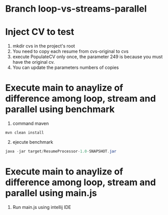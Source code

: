 # Branch loop-vs-streams-parallel

# Inject CV to test

1) mkdir cvs in the project's root
2) You need to copy each resume from cvs-original to cvs
3) execute PopulateCV only once, the parameter 249 is because you must have the original cv.
4) You can update the parameters numbers of copies


# Execute main to anaylize of difference among loop, stream and parallel using benchmark
1) command maven
```mvn
mvn clean install
```

2) ejecute benchmark

```java
java -jar target/ResumeProcessor-1.0-SNAPSHOT.jar
```

# Execute main to anaylize of difference among loop, stream and parallel using main.js
1) Run main.js using intellij IDE 
